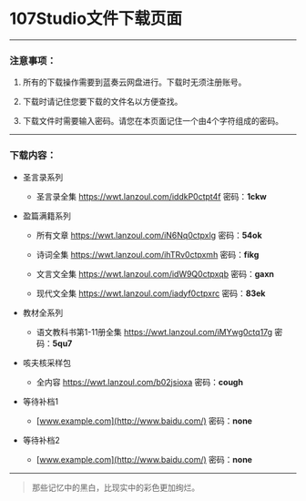 # 107Studio文件下载页面

------

### 注意事项：

1. 所有的下载操作需要到蓝奏云网盘进行。下载时无须注册账号。

1. 下载时请记住您要下载的文件名以方便查找。

1. 下载文件时需要输入密码。请您在本页面记住一个由4个字符组成的密码。

------

### 下载内容：

- 圣言录系列
	- 圣言录全集 https://wwt.lanzoul.com/iddkP0ctpt4f 密码：**1ckw**

- 盈篇满籍系列

	- 所有文章 https://wwt.lanzoul.com/iN6Nq0ctpxlg 密码：**54ok**

	- 诗词全集 https://wwt.lanzoul.com/ihTRv0ctpxmh 密码：**fikg**

	- 文言文全集 https://wwt.lanzoul.com/idW9Q0ctpxqb 密码：**gaxn**

	- 现代文全集 https://wwt.lanzoul.com/iadyf0ctpxrc 密码：**83ek**

-  教材全系列
	- 语文教科书第1-11册全集 https://wwt.lanzoul.com/iMYwg0ctq17g 密码：**5qu7**

-  咳夫核采样包
	- 全内容 https://wwt.lanzoul.com/b02jsioxa 密码：**cough**

-  等待补档1
	- [www.example.com](http://www.baidu.com/) 密码：**none**

-   等待补档2
	- [www.example.com](http://www.baidu.com/) 密码：**none**

------

> 那些记忆中的黑白，比现实中的彩色更加绚烂。